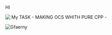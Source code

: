 HI 
<p><img align="left" src="https://camo.githubusercontent.com/c3fd6682e8cca0f7c262a00f94ef0f65cadd0c8470669a2d7d6f3614e81b10c2/68747470733a2f2f696d672e736869656c64732e696f2f62616467652f632d2532333030353939432e7376673f7374796c653d666f722d7468652d6261646765266c6f676f3d63266c6f676f436f6c6f723d7768697465" </p>
My TASK
- MAKING OCS WHITH PURE CPP
- 
<p><img align="left" src="https://github-readme-stats.vercel.app/api/top-langs?username=Gfaerny&show_icons=true&locale=en&layout=compact" alt="Gfaerny" /></p>
